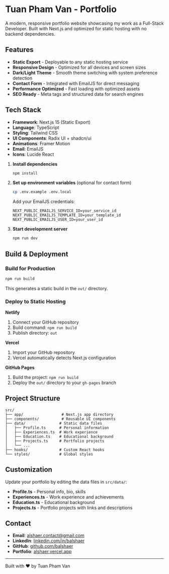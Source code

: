# Tuan Pham Van - Portfolio

A modern, responsive portfolio website showcasing my work as a Full-Stack Developer. Built with Next.js and optimized for static hosting with no backend dependencies.

## Features

- **Static Export** - Deployable to any static hosting service
- **Responsive Design** - Optimized for all devices and screen sizes
- **Dark/Light Theme** - Smooth theme switching with system preference detection
- **Contact Form** - Integrated with EmailJS for direct messaging
- **Performance Optimized** - Fast loading with optimized assets
- **SEO Ready** - Meta tags and structured data for search engines

## Tech Stack

- **Framework**: Next.js 15 (Static Export)
- **Language**: TypeScript
- **Styling**: Tailwind CSS
- **UI Components**: Radix UI + shadcn/ui
- **Animations**: Framer Motion
- **Email**: EmailJS
- **Icons**: Lucide React

1. **Install dependencies**

   ```bash
   npm install
   ```

2. **Set up environment variables** (optional for contact form)

   ```bash
   cp .env.example .env.local
   ```

   Add your EmailJS credentials:

   ```env
   NEXT_PUBLIC_EMAILJS_SERVICE_ID=your_service_id
   NEXT_PUBLIC_EMAILJS_TEMPLATE_ID=your_template_id
   NEXT_PUBLIC_EMAILJS_USER_ID=your_user_id
   ```

3. **Start development server**
   ```bash
   npm run dev
   ```

## Build & Deployment

### Build for Production

```bash
npm run build
```

This generates a static build in the `out/` directory.

### Deploy to Static Hosting

**Netlify**

1. Connect your GitHub repository
2. Build command: `npm run build`
3. Publish directory: `out`

**Vercel**

1. Import your GitHub repository
2. Vercel automatically detects Next.js configuration

**GitHub Pages**

1. Build the project: `npm run build`
2. Deploy the `out/` directory to your `gh-pages` branch

## Project Structure

```
src/
├── app/                 # Next.js app directory
├── components/          # Reusable UI components
├── data/               # Static data files
│   ├── Profile.ts      # Personal information
│   ├── Experiences.ts  # Work experience
│   ├── Education.ts    # Educational background
│   ├── Projects.ts     # Portfolio projects
│   └── ...
├── hooks/              # Custom React hooks
└── styles/             # Global styles
```

## Customization

Update your portfolio by editing the data files in `src/data/`:

- **Profile.ts** - Personal info, bio, skills
- **Experiences.ts** - Work experience and achievements
- **Education.ts** - Educational background
- **Projects.ts** - Portfolio projects with links and descriptions

## Contact

- **Email**: alshaer.contact@gmail.com
- **LinkedIn**: [linkedin.com/in/balshaer](https://linkedin.com/in/balshaer)
- **GitHub**: [github.com/balshaer](https://github.com/balshaer)
- **Portfolio**: [alshaer.vercel.app](https://alshaer.vercel.app)

---

Built with ❤️ by Tuan Pham Van
